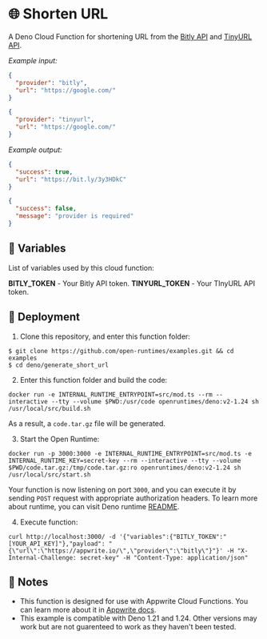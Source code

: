 # 🌐 Shorten URL

A Deno Cloud Function for shortening URL from the [Bitly API](https://dev.bitly.com/) and [TinyURL API](https://tinyurl.com/app/dev).

_Example input:_

```json
{
  "provider": "bitly",
  "url": "https://google.com/"
}
```

```json
{
  "provider": "tinyurl",
  "url": "https://google.com/"
}
```

_Example output:_

```json
{
  "success": true,
  "url": "https://bit.ly/3y3HDkC"
}
```

```json
{
  "success": false,
  "message": "provider is required"
}
```

## 📝 Variables

List of variables used by this cloud function:

**BITLY_TOKEN** - Your Bitly API token.
**TINYURL_TOKEN** - Your TInyURL API token.

## 🚀 Deployment

1. Clone this repository, and enter this function folder:

```
$ git clone https://github.com/open-runtimes/examples.git && cd examples
$ cd deno/generate_short_url
```

2. Enter this function folder and build the code:

```
docker run -e INTERNAL_RUNTIME_ENTRYPOINT=src/mod.ts --rm --interactive --tty --volume $PWD:/usr/code openruntimes/deno:v2-1.24 sh /usr/local/src/build.sh
```

As a result, a `code.tar.gz` file will be generated.

3. Start the Open Runtime:

```
docker run -p 3000:3000 -e INTERNAL_RUNTIME_ENTRYPOINT=src/mod.ts -e INTERNAL_RUNTIME_KEY=secret-key --rm --interactive --tty --volume $PWD/code.tar.gz:/tmp/code.tar.gz:ro openruntimes/deno:v2-1.24 sh /usr/local/src/start.sh
```

Your function is now listening on port `3000`, and you can execute it by sending `POST` request with appropriate authorization headers. To learn more about runtime, you can visit Deno runtime [README](https://github.com/open-runtimes/open-runtimes/tree/main/runtimes/deno-1.24).

4. Execute function:

```
curl http://localhost:3000/ -d '{"variables":{"BITLY_TOKEN":"[YOUR_API_KEY]"},"payload": "{\"url\":\"https://appwrite.io/\",\"provider\":\"bitly\"}"}' -H "X-Internal-Challenge: secret-key" -H "Content-Type: application/json"
```

## 📝 Notes

- This function is designed for use with Appwrite Cloud Functions. You can learn more about it in [Appwrite docs](https://appwrite.io/docs/functions).
- This example is compatible with Deno 1.21 and 1.24. Other versions may work but are not guarenteed to work as they haven't been tested.
